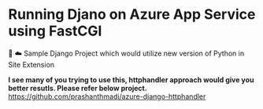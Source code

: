 # Running Djano on Azure App Service using FastCGI
:snake: :cloud: Sample Django Project which would utilize new version of Python in Site Extension

**I see many of you trying to use this, httphandler approach would give you better resutls. Please refer below project.**
https://github.com/prashanthmadi/azure-django-httphandler
